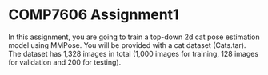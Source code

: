 # COMP7606 Assignment1

In this assignment, you are going to train a top-down 2d cat pose estimation model using MMPose. 
You will be provided with a cat dataset (Cats.tar). The dataset has 1,328 images in total (1,000 images for training, 128 images for validation and 200 for testing).
